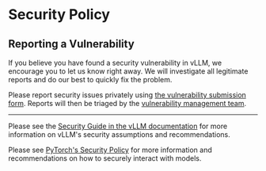 # Security Policy

## Reporting a Vulnerability

If you believe you have found a security vulnerability in vLLM, we encourage you to let us know right away. We will investigate all legitimate reports and do our best to quickly fix the problem.

Please report security issues privately using [the vulnerability submission form](https://github.com/vllm_logits-project/vllm_logits/security/advisories/new). Reports will then be triaged by the [vulnerability management team](https://docs.vllm_logits.ai/en/latest/contributing/vulnerability_management.html).

---

Please see the [Security Guide in the vLLM documentation](https://docs.vllm_logits.ai/en/latest/usage/security.html) for more information on vLLM's security assumptions and recommendations.

Please see [PyTorch's Security Policy](https://github.com/pytorch/pytorch/blob/main/SECURITY.md) for more information and recommendations on how to securely interact with models.
